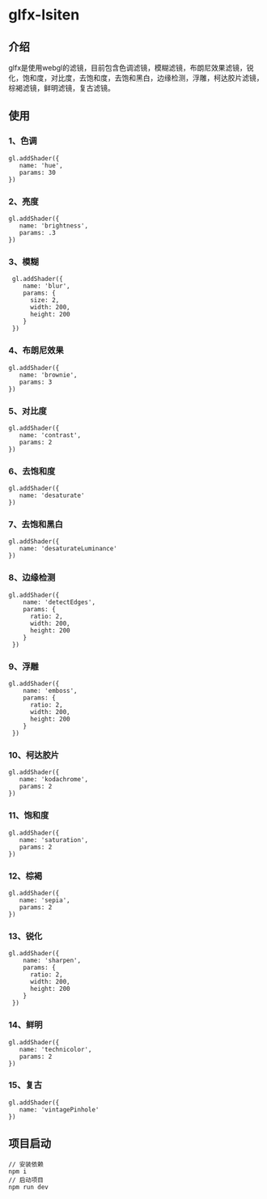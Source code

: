 # glfx-lsiten
## 介绍
glfx是使用webgl的滤镜，目前包含色调滤镜，模糊滤镜，布朗尼效果滤镜，锐化，饱和度，对比度，去饱和度，去饱和黑白，边缘检测，浮雕，柯达胶片滤镜，棕褐滤镜，鲜明滤镜，复古滤镜。

## 使用

### 1、色调

```
gl.addShader({
   name: 'hue',
   params: 30
})
```

### 2、亮度

```
gl.addShader({
   name: 'brightness',
   params: .3
})
```
### 3、模糊

```
 gl.addShader({
    name: 'blur',
    params: {
      size: 2,
      width: 200,
      height: 200
    }
 })
```
### 4、布朗尼效果

```
gl.addShader({
   name: 'brownie',
   params: 3
})
```
### 5、对比度

```
gl.addShader({
   name: 'contrast',
   params: 2
})
```
### 6、去饱和度

```
gl.addShader({
   name: 'desaturate'
})
```
### 7、去饱和黑白

```
gl.addShader({
   name: 'desaturateLuminance'
})
```
### 8、边缘检测

```
gl.addShader({
    name: 'detectEdges',
    params: {
      ratio: 2,
      width: 200,
      height: 200
    }
 })

```
### 9、浮雕

```
gl.addShader({
    name: 'emboss',
    params: {
      ratio: 2,
      width: 200,
      height: 200
    }
 })
```

### 10、柯达胶片

```
gl.addShader({
   name: 'kodachrome',
   params: 2
})
```

### 11、饱和度

```
gl.addShader({
   name: 'saturation',
   params: 2
})
```


### 12、棕褐

```
gl.addShader({
   name: 'sepia',
   params: 2
})
```


### 13、锐化

```
gl.addShader({
    name: 'sharpen',
    params: {
      ratio: 2,
      width: 200,
      height: 200
    }
 })
```

### 14、鲜明

```
gl.addShader({
   name: 'technicolor',
   params: 2
})
```

### 15、复古

```
gl.addShader({
   name: 'vintagePinhole'
})
```


## 项目启动

```
// 安装依赖
npm i
// 启动项目
npm run dev
```

